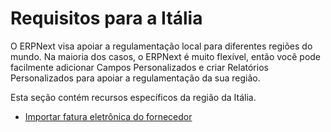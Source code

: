 # Requisitos para a Itália



O ERPNext visa apoiar a regulamentação local para diferentes regiões do mundo. Na maioria dos casos, o ERPNext é muito flexível, então você pode facilmente adicionar Campos Personalizados e criar Relatórios Personalizados para apoiar a regulamentação da sua região.


Esta seção contém recursos específicos da região da Itália. 


* [Importar fatura eletrônica do fornecedor](/docs/pt/regional/italy/import-e-invoice)



